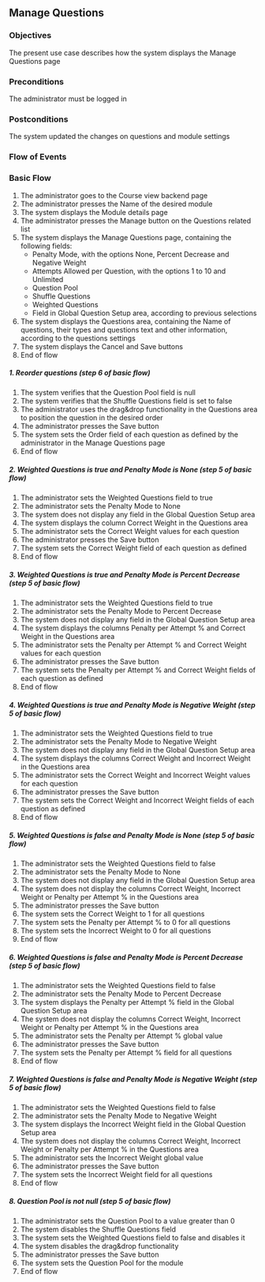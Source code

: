 ## Manage Questions
 
### Objectives
The present use case describes how the system displays the Manage Questions page
 
### Preconditions
The administrator must be logged in
 
### Postconditions
The system updated the changes on questions and module settings
 
### Flow of Events
 
### Basic Flow
   1.  The administrator goes to the Course view backend page
   2. The administrator presses the Name of the desired module
   3. The system displays the Module details page
   4. The administrator presses the Manage button on the Questions related list
   5. The system displays the Manage Questions page, containing the following fields:
       - Penalty Mode, with the options None, Percent Decrease and Negative Weight
       - Attempts Allowed per Question, with the options 1 to 10 and Unlimited
       - Question Pool
       - Shuffle Questions
       - Weighted Questions
       - Field in Global Question Setup area, according to previous selections
   6. The system displays the Questions area, containing the Name of questions, their types and questions text and other information, according to the questions settings
   7. The system displays the Cancel and Save buttons
   8. End of flow
 
##### 1. Reorder questions (step 6 of basic flow)
   1. The system verifies that the Question Pool field is null
   2. The system verifies that the Shuffle Questions field is set to false
   3. The administrator uses the drag&drop functionality in the Questions area to position the question in the desired order
   4. The administrator presses the Save button
   5. The system sets the Order field of each question as defined by the administrator in the Manage Questions page
   6. End of flow
 
##### 2. Weighted Questions is true and Penalty Mode is None (step 5 of basic flow)
   1. The administrator sets the Weighted Questions field to true
   2. The administrator sets the Penalty Mode to None
   3. The system does not display any field in the Global Question Setup area
   4. The system displays the column Correct Weight in the Questions area
   5. The administrator sets the Correct Weight values for each question
   6. The administrator presses the Save button
   7. The system sets the Correct Weight field of each question as defined
   8. End of flow
 
##### 3. Weighted Questions is true and Penalty Mode is Percent Decrease (step 5 of basic flow)
   1. The administrator sets the Weighted Questions field to true
   2. The administrator sets the Penalty Mode to Percent Decrease
   3. The system does not display any field in the Global Question Setup area
   4. The system displays the columns Penalty per Attempt % and Correct Weight in the Questions area
   5. The administrator sets the Penalty per Attempt % and Correct Weight values for each question
   6. The administrator presses the Save button
   7. The system sets the Penalty per Attempt % and Correct Weight fields of each question as defined
   8. End of flow
 
##### 4. Weighted Questions is true and Penalty Mode is Negative Weight (step 5 of basic flow)
   1. The administrator sets the Weighted Questions field to true
   2. The administrator sets the Penalty Mode to Negative Weight
   3. The system does not display any field in the Global Question Setup area
   4. The system displays the columns Correct Weight and Incorrect Weight in the Questions area
   5. The administrator sets the Correct Weight and Incorrect Weight values for each question
   6. The administrator presses the Save button
   7. The system sets the Correct Weight and Incorrect Weight fields of each question as defined
   8. End of flow
 
##### 5. Weighted Questions is false and Penalty Mode is None (step 5 of basic flow)
   1. The administrator sets the Weighted Questions field to false
   2. The administrator sets the Penalty Mode to None
   3. The system does not display any field in the Global Question Setup area
   4. The system does not display the columns Correct Weight, Incorrect Weight or Penalty per Attempt % in the Questions area
   5. The administrator presses the Save button
   6. The system sets the Correct Weight to 1 for all questions
   7. The system sets the Penalty per Attempt % to 0 for all questions 
   8. The system sets the Incorrect Weight to 0 for all questions
   9. End of flow
 
##### 6. Weighted Questions is false and Penalty Mode is Percent Decrease (step 5 of basic flow)
   1. The administrator sets the Weighted Questions field to false
   2. The administrator sets the Penalty Mode to Percent Decrease
   3. The system displays the Penalty per Attempt % field in the Global Question Setup area
   4. The system does not display the columns Correct Weight, Incorrect Weight or Penalty per Attempt % in the Questions area
   5. The administrator sets the Penalty per Attempt % global value
   6. The administrator presses the Save button
   7. The system sets the Penalty per Attempt % field for all questions
   8. End of flow
 
##### 7. Weighted Questions is false and Penalty Mode is Negative Weight (step 5 of basic flow)
   1. The administrator sets the Weighted Questions field to false
   2. The administrator sets the Penalty Mode to Negative Weight
   3. The system displays the Incorrect Weight field in the Global Question Setup area
   4. The system does not display the columns Correct Weight, Incorrect Weight or Penalty per Attempt % in the Questions area
   5. The administrator sets the Incorrect Weight global value
   6. The administrator presses the Save button
   7. The system sets the Incorrect Weight field for all questions
   8. End of flow
 
##### 8. Question Pool is not null (step 5 of basic flow)
   1. The administrator sets the Question Pool to a value greater than 0
   2. The system disables the Shuffle Questions field
   3. The system sets the Weighted Questions field to false and disables it
   4. The system disables the drag&drop functionality
   5. The administrator presses the Save button
   6. The system sets the Question Pool for the module
   7. End of flow
